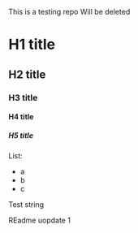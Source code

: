 This is a testing repo
Will be deleted

# H1 title
## H2 title
### H3 title
#### H4 title
##### H5 title

List:
- a
- b
- c

Test string

REadme uopdate 1
